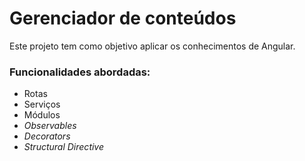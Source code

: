 # Gerenciador de conteúdos

Este projeto tem como objetivo aplicar os conhecimentos de Angular. 

### Funcionalidades abordadas:

* Rotas
* Serviços
* Módulos
* *Observables*
* *Decorators*
* *Structural Directive*
